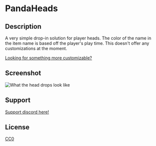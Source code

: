 # PandaHeads

## Description

A very simple drop-in solution for player heads.
The color of the name in the item name is based off the player's play time.
This doesn't offer any customizations at the moment.

[Looking for something more customizable?](https://www.curseforge.com/minecraft/mc-mods/just-player-heads)

## Screenshot

![What the head drops look like](https://cdn.modrinth.com/data/cached_images/fccaa7431e51561549c56c26a86cc8d8f7e2ea1c.png)

## Support

[Support discord here!]( https://discord.gg/3tP3Tqu983)

## License

[CC0](https://creativecommons.org/public-domain/cc0/)
